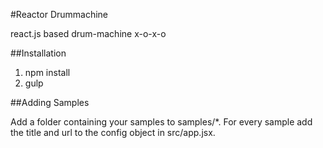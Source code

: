 #Reactor Drummachine

react.js based drum-machine x-o-x-o

##Installation

1. npm install
2. gulp

##Adding Samples

Add a folder containing your samples to samples/*. For every sample add the title and url to the config object in src/app.jsx.